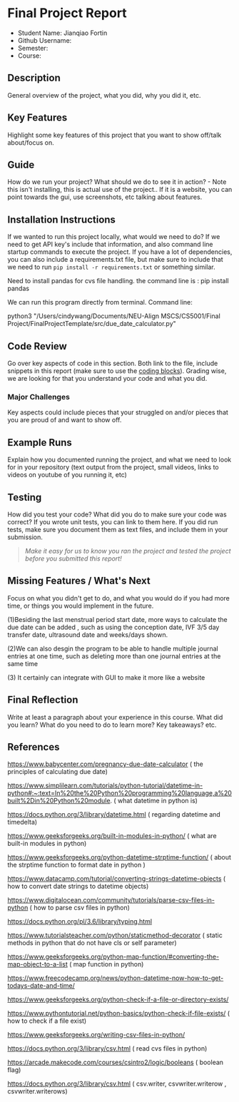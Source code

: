 # Final Project Report

* Student Name: Jianqiao Fortin
* Github Username:
* Semester:
* Course:



## Description 
General overview of the project, what you did, why you did it, etc. 


## Key Features
Highlight some key features of this project that you want to show off/talk about/focus on. 

## Guide
How do we run your project? What should we do to see it in action? - Note this isn't installing, this is actual use of the project.. If it is a website, you can point towards the gui, use screenshots, etc talking about features. 


## Installation Instructions
If we wanted to run this project locally, what would we need to do?  If we need to get API key's include that information, and also command line startup commands to execute the project. If you have a lot of dependencies, you can also include a requirements.txt file, but make sure to include that we need to run `pip install -r requirements.txt` or something similar.

Need to install pandas for cvs file handling. the command line is : pip install pandas

We can run this program directly from terminal. Command line:

python3 "/Users/cindywang/Documents/NEU-Align MSCS/CS5001/Final Project/FinalProjectTemplate/src/due_date_calculator.py" 

## Code Review
Go over key aspects of code in this section. Both link to the file, include snippets in this report (make sure to use the [coding blocks](https://github.com/adam-p/markdown-here/wiki/Markdown-Cheatsheet#code)).  Grading wise, we are looking for that you understand your code and what you did. 

### Major Challenges
Key aspects could include pieces that your struggled on and/or pieces that you are proud of and want to show off.


## Example Runs
Explain how you documented running the project, and what we need to look for in your repository (text output from the project, small videos, links to videos on youtube of you running it, etc)

## Testing
How did you test your code? What did you do to make sure your code was correct? If you wrote unit tests, you can link to them here. If you did run tests, make sure you document them as text files, and include them in your submission. 

> _Make it easy for us to know you *ran the project* and *tested the project* before you submitted this report!_


## Missing Features / What's Next
Focus on what you didn't get to do, and what you would do if you had more time, or things you would implement in the future. 

(1)Besiding the last menstrual period start date, more ways to calculate the due date can be added , such as using the conception date, IVF 3/5 day transfer date, ultrasound date and weeks/days shown. 

(2)We can also desgin the program to be able to handle multiple journal entries at one time, such as deleting more than one journal entries at the same time

(3) It certainly can integrate with GUI to make it more like a website 

## Final Reflection
Write at least a paragraph about your experience in this course. What did you learn? What do you need to do to learn more? Key takeaways? etc.

## References
https://www.babycenter.com/pregnancy-due-date-calculator ( the principles of calculating due date)

https://www.simplilearn.com/tutorials/python-tutorial/datetime-in-python#:~:text=In%20the%20Python%20programming%20language,a%20built%2Din%20Python%20module. ( what datetime in python is)

https://docs.python.org/3/library/datetime.html ( regarding datetime and timedelta)

https://www.geeksforgeeks.org/built-in-modules-in-python/ ( what are built-in modules in python)

https://www.geeksforgeeks.org/python-datetime-strptime-function/ ( about the strptime function to format date in python )

https://www.datacamp.com/tutorial/converting-strings-datetime-objects ( how to convert date strings to datetime objects)

https://www.digitalocean.com/community/tutorials/parse-csv-files-in-python ( how to parse csv files in python)

https://docs.python.org/pl/3.6/library/typing.html 

https://www.tutorialsteacher.com/python/staticmethod-decorator  ( static methods in python that do not have cls or self parameter)

https://www.geeksforgeeks.org/python-map-function/#converting-the-map-object-to-a-list ( map function in python)

https://www.freecodecamp.org/news/python-datetime-now-how-to-get-todays-date-and-time/

https://www.geeksforgeeks.org/python-check-if-a-file-or-directory-exists/ 

https://www.pythontutorial.net/python-basics/python-check-if-file-exists/ ( how to check if a file exist)

https://www.geeksforgeeks.org/writing-csv-files-in-python/

https://docs.python.org/3/library/csv.html ( read cvs files in python)

https://arcade.makecode.com/courses/csintro2/logic/booleans ( boolean flag)

https://docs.python.org/3/library/csv.html ( csv.writer, csvwriter.writerow , csvwriter.writerows)